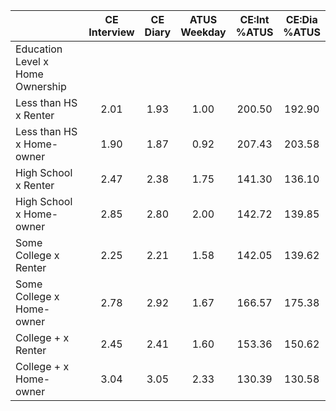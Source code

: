 
|                      | CE<br>Interview |  CE<br>Diary | ATUS<br>Weekday | CE:Int<br>%ATUS | CE:Dia<br>%ATUS |
| -------------------- | :----------: | :----------: | :----------: | :----------: | :----------: |
| Education Level x Home Ownership |              |              |              |              |              |
| Less than HS x Renter |         2.01 |         1.93 |         1.00 |       200.50 |       192.90 |
| Less than HS x Home-owner |         1.90 |         1.87 |         0.92 |       207.43 |       203.58 |
| High School x Renter |         2.47 |         2.38 |         1.75 |       141.30 |       136.10 |
| High School x Home-owner |         2.85 |         2.80 |         2.00 |       142.72 |       139.85 |
| Some College x Renter |         2.25 |         2.21 |         1.58 |       142.05 |       139.62 |
| Some College x Home-owner |         2.78 |         2.92 |         1.67 |       166.57 |       175.38 |
| College + x Renter   |         2.45 |         2.41 |         1.60 |       153.36 |       150.62 |
| College + x Home-owner |         3.04 |         3.05 |         2.33 |       130.39 |       130.58 |

